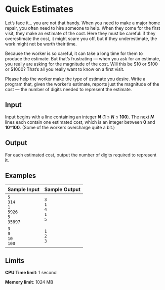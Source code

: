# Quick Estimates

Let’s face it... you are not that handy. When you need to make a major home repair, you often need to hire someone to help. When they come for the first visit, they make an estimate of the cost. Here they must be careful: if they overestimate the cost, it might scare you off, but if they underestimate, the work might not be worth their time.

Because the worker is so careful, it can take a long time for them to produce the estimate. But that’s frustrating — when you ask for an estimate, you really are asking for the magnitude of the cost. Will this be $10 or $100 or $1000? That’s all you really want to know on a first visit.

Please help the worker make the type of estimate you desire. Write a program that, given the worker’s estimate, reports just the magnitude of the cost — the number of digits needed to represent the estimate.

## Input

Input begins with a line containing an integer _**N**_ (**1** ≤ _**N**_ ≤ **100**). The next _**N**_ lines each contain one estimated cost, which is an integer between **0** and **10^100**. (Some of the workers overcharge quite a bit.)

## Output

For each estimated cost, output the number of digits required to represent it.

## Examples

Sample Input | Sample Output
-|-
`5`<br>`314`<br>`1`<br>`5926`<br>`5`<br>`35897` | `3`<br>`1`<br>`4`<br>`1`<br>`5`
`3`<br>`0`<br>`10`<br>`100` | `1`<br>`2`<br>`3`

## Limits

**CPU Time limit**: 1 second

**Memory limit**: 1024 MB